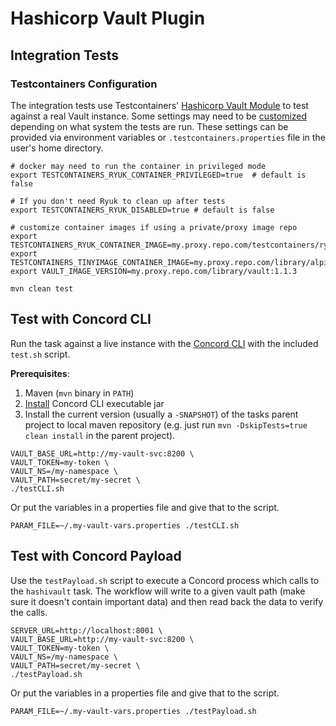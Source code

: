 # Hashicorp Vault Plugin

## Integration Tests

### Testcontainers Configuration

The integration tests use Testcontainers'
[Hashicorp Vault Module](https://www.testcontainers.org/modules/vault/) to test
against a real Vault instance. Some settings may need to be
[customized](https://www.testcontainers.org/features/configuration/) depending
on what system the tests are run. These settings can be provided via environment
variables or `.testcontainers.properties` file in the user's home directory.

```shell
# docker may need to run the container in privileged mode
export TESTCONTAINERS_RYUK_CONTAINER_PRIVILEGED=true  # default is false

# If you don't need Ryuk to clean up after tests
export TESTCONTAINERS_RYUK_DISABLED=true # default is false

# customize container images if using a private/proxy image repo
export TESTCONTAINERS_RYUK_CONTAINER_IMAGE=my.proxy.repo.com/testcontainers/ryuk:0.3.1
export TESTCONTAINERS_TINYIMAGE_CONTAINER_IMAGE=my.proxy.repo.com/library/alpine:3.5
export VAULT_IMAGE_VERSION=my.proxy.repo.com/library/vault:1.1.3

mvn clean test
```

## Test with Concord CLI

Run the task against a live instance with the
[Concord CLI](https://concord.wlmartlabs.com/docs/cli/running-flows.html) with the
included `test.sh` script.

**Prerequisites**:
1. Maven (`mvn` binary in `PATH`)
2. [Install](https://concord.wlmartlabs.com/docs/cli/index.html) Concord CLI
   executable jar
3. Install the current version (usually a `-SNAPSHOT`) of the tasks parent project
   to local maven repository (e.g. just run `mvn -DskipTests=true clean install`
   in the parent project).

```shell
VAULT_BASE_URL=http://my-vault-svc:8200 \
VAULT_TOKEN=my-token \
VAULT_NS=/my-namespace \
VAULT_PATH=secret/my-secret \
./testCLI.sh
```

Or put the variables in a properties file and give that to the script.

```shell
PARAM_FILE=~/.my-vault-vars.properties ./testCLI.sh
```

## Test with Concord Payload

Use the `testPayload.sh` script to execute a Concord process which calls to the
`hashivault` task. The workflow will write to a given vault path (make sure it
doesn't contain important data) and then read back the data to verify the calls.

```shell
SERVER_URL=http://localhost:8001 \
VAULT_BASE_URL=http://my-vault-svc:8200 \
VAULT_TOKEN=my-token \
VAULT_NS=/my-namespace \
VAULT_PATH=secret/my-secret \
./testPayload.sh
```

Or put the variables in a properties file and give that to the script.

```shell
PARAM_FILE=~/.my-vault-vars.properties ./testPayload.sh
```
